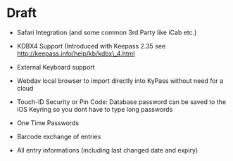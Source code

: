 # Draft





* Safari Integration \(and some common 3rd Party like iCab etc.\)
* KDBX4 Support \(Introduced with Keepass 2.35 see http://keepass.info/help/kb/kdbx\_4.html
* External Keyboard support
* Webdav local browser to import directly into KyPass without need for a cloud



* Touch-ID Security or Pin Code: Database password can be saved to the iOS Keyring so you dont have to type long passwords
* One Time Passwords
* Barcode exchange of entries
* All entry informations \(including last changed date and expiry\)

